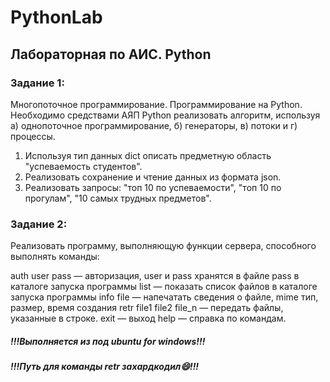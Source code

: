 # PythonLab
## Лабораторная по АИС. Python

### Задание 1:
Многопоточное программирование. Программирование на Python.
Необходимо средствами АЯП Python реализовать алгоритм, используя а) однопоточное программирование, б) генераторы, в) потоки и г) процессы.

1. Используя тип данных dict описать предметную область "успеваемость студентов". 
2. Реализовать сохранение и чтение данных из формата json. 
3. Реализовать запросы: "топ 10 по успеваемости", "топ 10 по прогулам", "10 самых трудных предметов".

### Задание 2:

Реализовать программу, выполняющую функции сервера, способного выполнять команды:

auth user pass — авторизация, user и pass хранятся в файле pass в каталоге запуска программы
list — показать список файлов в каталоге запуска программы
info file — напечатать сведения о файле, mime тип, размер, время создания
retr file1 file2 file_n — передать файлы, указанные в строке.
exit — выход
help — справка по командам.

##### !!!Выполняется из под ubuntu for windows!!!
##### !!!Путь для команды retr захардкодил:smile:!!!
